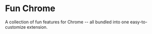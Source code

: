 # Fun Chrome

A collection of fun features for Chrome -- all bundled into one easy-to-customize extension.